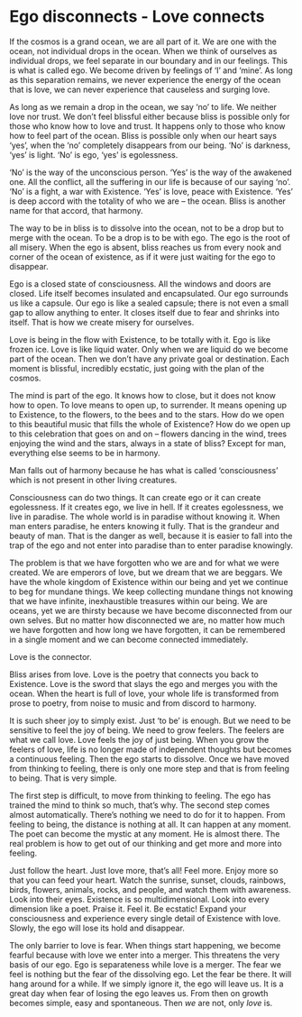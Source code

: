 # Ego disconnects - Love connects

If the cosmos is a grand ocean, we are all
part of it. We are one with the ocean, not
individual drops in the ocean. When we
think of ourselves as individual drops, we
feel separate in our boundary and in our
feelings. This is what is called ego. We
become driven by feelings of ‘I’ and ‘mine’.
As long as this separation remains, we
never experience the energy of the ocean
that is love, we can never experience that
causeless and surging love.

As long as we remain a drop in the ocean,
we say ‘no’ to life. We neither love nor
trust. We don’t feel blissful either because
bliss is possible only for those who know
how to love and trust. It happens only to
those who know how to feel part of the
ocean. Bliss is possible only when our heart
says ‘yes’, when the ‘no’ completely
disappears from our being. ‘No’ is darkness,
‘yes’ is light. ‘No’ is ego, ‘yes’ is egolessness.

‘No’ is the way
of the
unconscious
person. ‘Yes’ is
the way of the awakened one. All the
conflict, all the suffering in our life is
because of our saying ‘no’. ‘No’ is a fight,
a war with Existence. ‘Yes’ is love, peace
with Existence. ‘Yes’ is deep accord with
the totality of who we are – the ocean.
Bliss is another name for that accord, that
harmony.

The way to be in bliss is to dissolve into
the ocean, not to be a drop but to merge
with the ocean. To be a drop is to be with
ego. The ego is the root of all misery. When
the ego is absent, bliss reaches us from
every nook and corner of the ocean of
existence, as if it were just waiting for the
ego to disappear.

Ego is a closed state of consciousness. All
the windows and doors are closed. Life
itself becomes insulated and encapsulated.
Our ego surrounds us like a capsule. Our
ego is like a sealed capsule; there is not
even a small gap to allow anything to enter.
It closes itself due to fear and shrinks into
itself. That is how we create misery for
ourselves.

Love is being in the flow with Existence,
to be totally with it. Ego is like frozen ice.
Love is like liquid water. Only when we
are liquid do we become part of the ocean.
Then we don’t have any private goal or
destination. Each moment is blissful,
incredibly ecstatic, just
going with the plan of the cosmos.

The mind is part of the ego. It knows how
to close, but it does not know how to open.
To love means to open up, to surrender. It
means opening up to Existence, to the
flowers, to the bees and to the stars. How
do we open to this beautiful music that
fills the whole of Existence? How do we
open up to this celebration that goes on
and on – flowers dancing in the wind, trees
enjoying the wind and the stars, always in
a state of bliss? Except for man, everything
else seems to be in harmony.

Man falls out of harmony because he has
what is called ‘consciousness’ which is not
present in other living creatures.

Consciousness can do two things. It can
create ego or it can create egolessness. If
it creates ego, we live in hell. If it creates
egolessness, we live in paradise. The whole
world is in paradise without knowing it.
When man enters paradise, he enters
knowing it fully. That is the grandeur and
beauty of man. That is the danger as well,
because it is easier to fall into the trap of
the ego and not enter into paradise than to
enter paradise knowingly.

The problem is that we have forgotten who
we are and for what we were created. We
are emperors of love, but we dream that
we are beggars. We have the whole
kingdom of Existence within our being
and yet we continue to beg for mundane
things. We keep collecting mundane things
not knowing that we have infinite,
inexhaustible treasures within our being.
We are oceans, yet we are thirsty because
we have become disconnected from our
own selves. But no matter how
disconnected we are, no matter how much
we have forgotten and how long we have
forgotten, it can be remembered in a single
moment and we can become connected
immediately.

Love is the connector.

Bliss arises from love. Love is the poetry
that connects you back to Existence. Love
is the sword that slays the ego and merges
you with the ocean. When the heart is full
of love, your whole life is transformed
from prose to poetry, from noise to music
and from discord to harmony.

It is such sheer joy to simply exist. Just ‘to
be’ is enough. But we need to be sensitive
to feel the joy of being. We need to grow
feelers. The feelers are what we call love.
Love feels the joy of just being. When you
grow the feelers of love, life is no longer
made of independent thoughts but
becomes a continuous feeling. Then the
ego starts to dissolve. Once we have moved
from thinking to feeling, there is only one
more step and that is from feeling to being.
That is very simple.

The first step is difficult, to move from
thinking to feeling. The ego has trained the
mind to think so much, that’s why. The
second step comes almost automatically.
There’s nothing we need to do for it to
happen. From feeling to being, the distance
is nothing at all. It can happen at any
moment. The poet can become the mystic
at any moment. He is almost there. The
real problem is how to get out of our
thinking and get more and more into
feeling.

Just follow the heart. Just love more, that’s
all! Feel more. Enjoy more so that you can
feed your heart. Watch the sunrise, sunset,
clouds, rainbows, birds, flowers, animals,
rocks, and people, and watch them with
awareness. Look into their eyes. Existence
is so multidimensional. Look into every
dimension like a poet. Praise it. Feel it. Be
ecstatic! Expand your consciousness and
experience every single detail of Existence
with love. Slowly, the ego will lose its hold
and disappear.

The only barrier to love is fear. When things
start happening, we become fearful
because with love we enter into a merger.
This threatens the very basis of our ego.
Ego is separateness while love is a merger.
The fear we feel is nothing but the fear of
the dissolving ego. Let the fear be there. It
will hang
around for a
while. If we
simply ignore
it, the ego will
leave us. It is a
great day when fear of losing the ego leaves
us. From then on growth becomes simple,
easy and spontaneous. Then _we_ are not,
only _love_ is.

